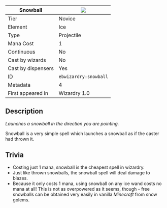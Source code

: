 | Snowball |![](https://github.com/Electroblob77/Wizardry/blob/1.12.2/src/main/resources/assets/ebwizardry/textures/spells/snowball.png)|
|---|---|
| Tier | Novice |
| Element | Ice |
| Type | Projectile |
| Mana Cost | 1 |
| Continuous | No |
| Cast by wizards | No |
| Cast by dispensers | Yes |
| ID | `ebwizardry:snowball` |
| Metadata | 4 |
| First appeared in | Wizardry 1.0 |
## Description
_Launches a snowball in the direction you are pointing._

Snowball is a very simple spell which launches a snowball as if the caster had thrown it.

## Trivia
- Costing just 1 mana, snowball is the cheapest spell in wizardry.
- Just like thrown snowballs, the snowball spell will deal damage to blazes.
- Because it only costs 1 mana, using snowball on any ice wand costs no mana at all! This is not as overpowered as it seems, though - free snowballs can be obtained very easily in vanilla _Minecraft_ from snow golems.